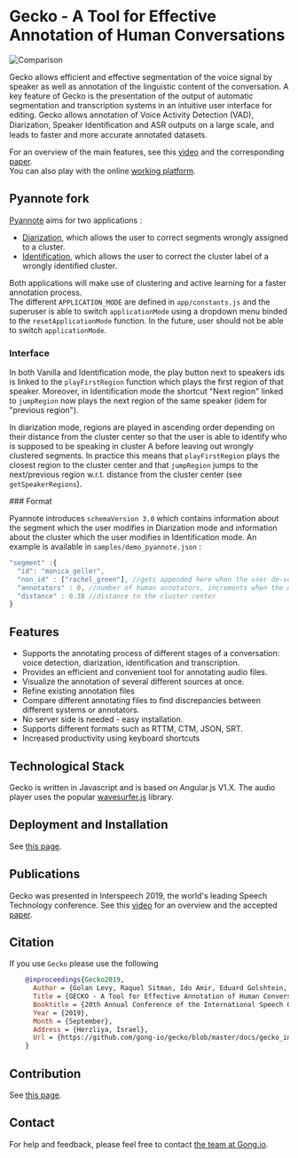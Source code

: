 # Gecko - A Tool for Effective Annotation of Human Conversations

![Comparison](./docs/Comparison.png)

 Gecko allows efficient and effective segmentation of the voice signal by speaker as well as annotation of the linguistic content of the conversation. A key feature of Gecko is the presentation of the output of automatic segmentation and transcription systems in an intuitive user interface for editing. Gecko allows annotation of Voice Activity Detection (VAD), Diarization, Speaker Identiﬁcation and ASR outputs on a large scale, and leads to faster and more accurate annotated datasets.

 For an overview of the main features, see this [video](https://youtu.be/CBYA0YC1NBI) and the corresponding [paper](./docs/gecko_interspeech_2019_paper.pdf). \
 You can also play with the online [working platform](https://gong-io.github.io/gecko/).

## Pyannote fork

[Pyannote](https://github.com/pyannote/) aims for two applications :
- [Diarization](https://docs.google.com/drawings/d/13AS2uW2bVSBcuByzQjBV56xpVXYapeUsEr6FETw2tLQ/edit?usp=sharing), which allows the user to correct segments wrongly assigned to a cluster.
- [Identification](https://docs.google.com/drawings/d/12vUuOFxWfXZxM5qe1yDWV85nE8UFHDjQnC2yXVOUS-E/edit), which allows the user to correct the cluster label of a wrongly identified cluster.

Both applications will make use of clustering and active learning for a faster annotation process.  
The different `APPLICATION_MODE` are defined in `app/constants.js` and the superuser is able to switch `applicationMode` using a dropdown menu binded to the `resetApplicationMode` function. In the future, user should not be able to switch `applicationMode`.

### Interface

In both Vanilla and Identification mode, the play button next to speakers ids is linked to the `playFirstRegion` function which plays the first region of that speaker. Moreover, in Identification mode the shortcut "Next region" linked to `jumpRegion` now plays the next region of the same speaker (idem for "previous region").

In diarization mode, regions are played in ascending order depending on their distance from the cluster center so that the user is able to identify who is supposed to be speaking in cluster A before leaving out wrongly clustered segments. In practice this means that `playFirstRegion` plays the closest region to the cluster center and that `jumpRegion` jumps to the next/previous region w.r.t. distance from the cluster center (see `getSpeakerRegions`).

### Format

Pyannote introduces `schemaVersion 3.0` which contains information about the segment which the user modifies in Diarization mode and information about the cluster which the user modifies in Identification mode. An example is available in `samples/demo_pyannote.json` :
```js
"segment" :{
  "id": "monica_geller",
  "non_id" : ["rachel_green"], //gets appended here when the user de-selects a speaker in diarization mode
  "annotators" : 0, //number of human annotators, increments when the user saves file / is done.
  "distance" : 0.38 //distance to the cluster center
}
```



## Features
* Supports the annotating process of different stages of a conversation: voice detection, diarization, identification and transcription.
* Provides an efficient and convenient tool for annotating audio files.
* Visualize the annotation of several different sources at once.
* Refine existing annotation files
* Compare different annotating files to find discrepancies between different systems or annotators.
* No server side is needed - easy installation.
* Supports different formats such as RTTM, CTM, JSON, SRT.
* Increased productivity using keyboard shortcuts

## Technological Stack
Gecko is written in Javascript and is based on Angular.js V1.X.
 The audio player uses the popular [wavesurfer.js](https://github.com/katspaugh/wavesurfer.js) library.


## Deployment and Installation
See [this page](INSTALLATION.md).

## Publications
Gecko was presented in Interspeech 2019, the world's leading Speech Technology conference. See this [video](https://youtu.be/CBYA0YC1NBI) for an overview and the accepted [paper](./docs/Gecko_intersepeech2019_proposal.pdf).

## Citation
If you use `Gecko` please use the following

```bibtex
    @inproceedings{Gecko2019,
      Author = {Golan Levy, Raquel Sitman, Ido Amir, Eduard Golshtein, Ran Mochary, Eilon Reshef, Reichart, Omri Allouche},
      Title = {GECKO - A Tool for Effective Annotation of Human Conversations},
      Booktitle = {20th Annual Conference of the International Speech Communication Association, Interspeech 2019},
      Year = {2019},
      Month = {September},
      Address = {Herzliya, Israel},
      Url = {https://github.com/gong-io/gecko/blob/master/docs/gecko_interspeech_2019_paper.pdf}
    }
```

## Contribution
See [this page](CONTRIBUTING.md).

## Contact

For help and feedback, please feel free to contact [the team at Gong.io](https://github.com/gong-io).
